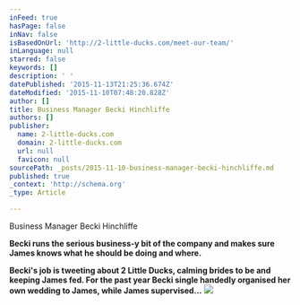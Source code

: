 ```yaml
---
inFeed: true
hasPage: false
inNav: false
isBasedOnUrl: 'http://2-little-ducks.com/meet-our-team/'
inLanguage: null
starred: false
keywords: []
description: ' '
datePublished: '2015-11-13T21:25:36.674Z'
dateModified: '2015-11-10T07:48:20.828Z'
author: []
title: Business Manager Becki Hinchliffe
authors: []
publisher:
  name: 2-little-ducks.com
  domain: 2-little-ducks.com
  url: null
  favicon: null
sourcePath: _posts/2015-11-10-business-manager-becki-hinchliffe.md
published: true
_context: 'http://schema.org'
_type: Article

---
```

Business Manager Becki Hinchliffe 

**Becki runs the serious business-y  bit of the company and makes sure James knows what he should be doing and where.**

**Becki's job is tweeting about 2 Little Ducks, calming brides to be and keeping James fed. For the past year Becki single handedly organised her own wedding to James, while James supervised...**
![](https://the-grid-user-content.s3-us-west-2.amazonaws.com/d9b7464e-cc67-43e4-83d8-35a778dd6a2b.jpg)